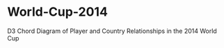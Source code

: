 World-Cup-2014
==============

D3 Chord Diagram of Player and Country Relationships in the 2014 World Cup
